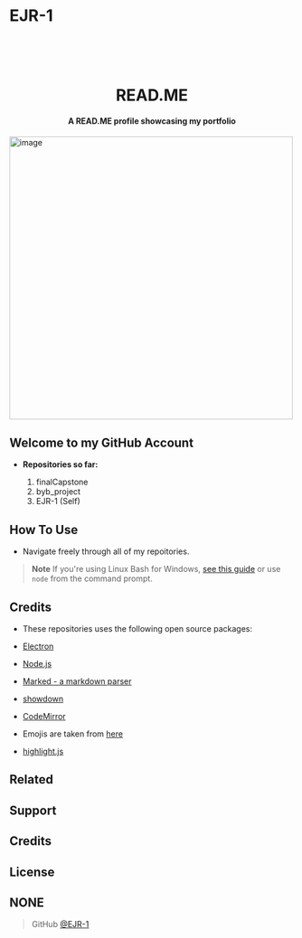 # EJR-1


<h1 align="center">
  <br>

  <br>
  READ.ME
  <br>
</h1>

<h4 align="center">A READ.ME profile showcasing my portfolio </h4>

<img width="501" alt="image" src="https://user-images.githubusercontent.com/122671771/219528518-dfd72758-4ebb-44fc-acb5-1d501f0d670c.png">

<p align="center">
  </a>

  </a>
	
  </a>
</p>



## Welcome to my GitHub Account

- **Repositories so far:**

	1. finalCapstone
	2. byb_project
	3. EJR-1 (Self) 


## How To Use

- Navigate freely through all of my repoitories.


> **Note**
> If you're using Linux Bash for Windows, [see this guide](https://www.howtogeek.com/261575/how-to-run-graphical-linux-desktop-applications-from-windows-10s-bash-shell/) or use `node` from the command prompt.



## Credits

- These repositories uses the following open source packages:

- [Electron](http://electron.atom.io/)
- [Node.js](https://nodejs.org/)
- [Marked - a markdown parser](https://github.com/chjj/marked)
- [showdown](http://showdownjs.github.io/showdown/)
- [CodeMirror](http://codemirror.net/)
- Emojis are taken from [here](https://github.com/arvida/emoji-cheat-sheet.com)
- [highlight.js](https://highlightjs.org/)

## Related


## Support





## Credits


## License

NONE
---


> GitHub [@EJR-1]([https://github.com/amitmerchant1990](https://github.com/EJR-1))


